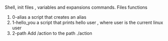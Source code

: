 Shell, init files , variables and expansions commands.
Files                        functions
1. 0-alias          a script that creates an alias
2. 1-hello_you   a script that prints hello user , where user is the current linux user
3. 2-path          Add /action to the path ./action


